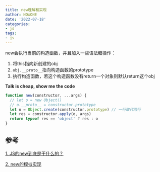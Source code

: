 ```yaml
---
title: new理解和实现
author: NOxONE
date: '2022-07-18'
categories:
- js
tags:
- js
---
```


new会执行当前的构造函数，并且加入一些语法糖操作：
1. 将this指向新创建的obj
2. `obj.__proto__`指向构造函数的prototype
3. 执行构造函数，若这个构造函数没有return一个对象则默认return这个obj

**Talk is cheap, show me the code**
```js
function new(constructor, ...args) {
  // let o = new Object()
  // o.__proto__ = constructor.prototype
  let o = Object.create(constructor.prototype) // 一行取代两行
  let res = constructor.apply(o, args)
  return typeof res == 'object' ? res : o
}
```
## 参考
[1. JS的new到底是干什么的？](https://zhuanlan.zhihu.com/p/23987456)

[2. new的模拟实现](https://github.com/mqyqingfeng/Blog/issues/13)
